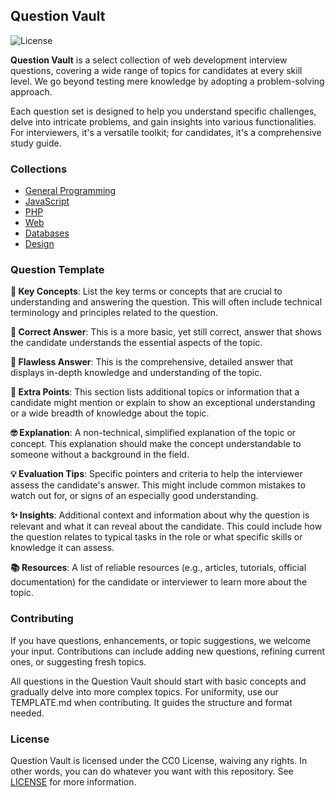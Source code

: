 ## Question Vault

![License](https://img.shields.io/badge/license-MIT-blue.svg)

**Question Vault** is a select collection of web development interview
questions, covering a wide range of topics for candidates at every skill level.
We go beyond testing mere knowledge by adopting a problem-solving approach.

Each question set is designed to help you understand specific challenges, delve
into intricate problems, and gain insights into various functionalities. For
interviewers, it's a versatile toolkit; for candidates, it's a comprehensive
study guide.

### Collections

* [General Programming](/general/README.md)
* [JavaScript](/javascript/README.md)
* [PHP](/php/README.md)
* [Web](/web/README.md)
* [Databases](/databases/README.md)
* [Design](/design/README.md)

### Question Template

**🎯 Key Concepts**: List the key terms or concepts that are crucial to
understanding and answering the question. This will often include technical
terminology and principles related to the question.

**🌿 Correct Answer**: This is a more basic, yet still correct, answer that
shows the candidate understands the essential aspects of the topic.

**👑 Flawless Answer**: This is the comprehensive, detailed answer that displays
in-depth knowledge and understanding of the topic.

**💎 Extra Points**: This section lists additional topics or information that a
candidate might mention or explain to show an exceptional understanding or a
wide breadth of knowledge about the topic.

**🤓 Explanation**: A non-technical, simplified explanation of the topic or
concept. This explanation should make the concept understandable to someone
without a background in the field.

**💡 Evaluation Tips**: Specific pointers and criteria to help the interviewer
assess the candidate's answer. This might include common mistakes to watch out
for, or signs of an especially good understanding.

**✨ Insights**: Additional context and information about why the question is
relevant and what it can reveal about the candidate. This could include how the
question relates to typical tasks in the role or what specific skills or
knowledge it can assess.

**📚 Resources**: A list of reliable resources (e.g., articles, tutorials,
official documentation) for the candidate or interviewer to learn more about the
topic.

### Contributing

If you have questions, enhancements, or topic suggestions, we welcome your
input. Contributions can include adding new questions, refining current ones, or
suggesting fresh topics.

All questions in the Question Vault should start with basic concepts and
gradually delve into more complex topics. For uniformity, use our TEMPLATE.md
when contributing. It guides the structure and format needed.

### License

Question Vault is licensed under the CC0 License, waiving any rights. In other
words, you can do whatever you want with this repository. See [LICENSE](LICENSE)
for more information.
